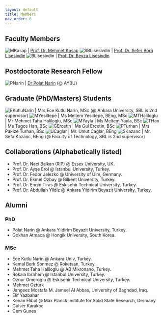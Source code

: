 ```yaml
---
layout: default
title: Members
nav_order: 6
---
```


## Faculty Members

![MKasap](files/members/mkasap.jpg) | [Prof. Dr. Mehmet Kasap](https://avesis.gazi.edu.tr/mkasap)
![SBLisesivdin](files/members/bora.jpg) | [Prof. Dr. Sefer Bora Lisesivdin](https://www.lrgresearch.org/bora/)
![BLisesivdin](files/members/nopic.png) | [Prof. Dr. Beyza Lisesivdin](https://avesis.gazi.edu.tr/beyzas)

## Postdoctorate Research Fellow

![PNarin](files/members/polat.jpg) | [Dr Polat Narin](https://sites.google.com/view/polatnarin/home?authuser=0) (@ AYBU)

## Graduate (PhD/Masters) Students

![EKutluNarin](files/members/ece.jpg) | Mrs Ece Kutlu Narin, MSc (@ Ankara University, SBL is 2nd supervisor)
![MYesiltepe](files/members/nopic.png) | Ms Meltem Yesiltepe, BEng, MSc
![MTHaliloglu](files/members/nopic.png) | Mr Mehmet Taha Haliloglu, MSc
![MYayla](files/members/nopic.png) | Ms Meltem Yayla, BSc
![THan](files/members/nopic.png) | Ms Tugce Han, BSc
![GErcetin](files/members/nopic.png) | Ms Gul Ercetin, BSc
![PTurhan](files/members/nopic.png) | Mrs Pakize Turhan, BSc
![UCaglar](files/members/nopic.png) | Mr. Umut Caglar, BEng
![SKazanc](files/members/nopic.png) | Mr. Sefa Kazanc, BEng (@ Faculty of Technology, SBL is 2nd supervisor)

## Collaborations (Alphabetically listed)

* Prof. Dr. Naci Balkan (RIP) @ Essex University, UK.
* Prof. Dr. Ayşe Erol @ Istanbul University, Turkey.
* Prof. Dr. Fedor Jelezko @ University of Ulm, Germany.
* Prof. Dr. Ekmel Ozbay @ Bilkent University, Turkey.
* Prof. Dr. Engin Tiras @ Eskisehir Technical University, Turkey.
* Prof. Dr. Abdullah Yildiz @ Ankara Yildirim Beyazit University, Turkey.

## Alumni

### PhD

* Polat Narin @ Ankara Yildirim Beyazit University, Turkey.
* Gokhan Atmaca @ Hongik University, South Korea.

### MSc

* Ece Kutlu Narin @ Ankara Univ, Turkey.
* Kemal Berk Sonmez @ Roketsan, Turkey.
* Mehmet Taha Haliloglu @ AB Mikronano, Turkey.
* Rokaia Ibrahem @ Istanbul University, Turkey.
* Oznur Omeroglu @ Eskisehir Technical University, Turkey.
* Mehmet Ozturk
* Jangeez Mostafa M. Jameel Al Abbas, University of Baghdad, Iraq.
* Elif Yazbahar
* Kenan Elibol @ Max Planck Institute for Solid State Research, Germany.
* Gulser Karakoc
* Cem Gunes
